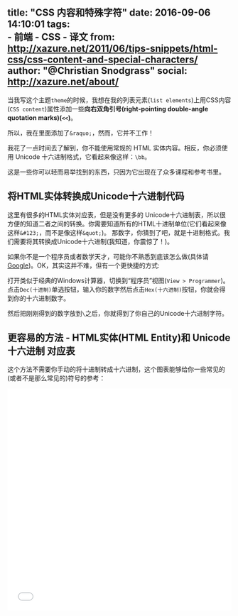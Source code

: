 title: "CSS 内容和特殊字符"
date: 2016-09-06 14:10:01
tags:  
    - 前端
    - CSS
    - 译文
from: http://xazure.net/2011/06/tips-snippets/html-css/css-content-and-special-characters/
author: "@Christian Snodgrass"
social: http://xazure.net/about/
---
当我写这个主题`theme`的时候，我想在我的列表元素(`list elements`)上用CSS内容(`CSS content`)属性添加一些**向右双角引号(right-pointing double-angle quotation marks)(`<<`)**。

所以，我在里面添加了`&raquo;`，然而，它并不工作！

我花了一点时间去了解到，你不能使用常规的 HTML 实体内容。相反，你必须使用 Unicode 十六进制格式，它看起来像这样：`\bb`。

这是一些你可以轻而易举找到的东西，只因为它出现在了众多课程和参考书里。
 
## 将HTML实体转换成Unicode十六进制代码
这里有很多的HTML实体对应表，但是没有更多的 Unicode十六进制表，所以很方便的知道二者之间的转换。你需要知道所有的HTML十进制单位(它们看起来像这样`&#123;`，而不是像这样`&quot;`)。
那数字，你猜到了吧，就是十进制格式。我们需要将其转换成Unicode十六进制(我知道，你震惊了！)。


如果你不是一个程序员或者数学天才，可能你不熟悉到底该怎么做(具体请[Google](https://google.com))。OK，其实这并不难，但有一个更快捷的方式:

打开类似于经典的Windows计算器，切换到“程序员”视图(`View > Programmer`)。点击`Dec(十进制)`单选按钮，输入你的数字然后点击`Hex(十六进制)`按钮，你就会得到你的十六进制数字。

然后把刚刚得到的数字放到`\`之后，你就得到了你自己的Unicode十六进制字符。

## 更容易的方法 - HTML实体(HTML Entity)和 Unicode 十六进制 对应表

这个方法不需要你手动的将十进制转成十六进制，这个图表能够给你一些常见的(或者不是那么常见的)符号的参考：
<iframe width="100%" height="500" src="//jsfiddle.net/LNing/kqq1wnus/embedded/result/" allowfullscreen="allowfullscreen" frameborder="0"></iframe>

